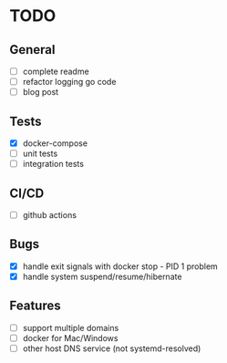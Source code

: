 # TODO

## General

- [ ] complete readme
- [ ] refactor logging go code
- [ ] blog post

## Tests

- [x] docker-compose
- [ ] unit tests
- [ ] integration tests

## CI/CD

- [ ] github actions

## Bugs

- [x] handle exit signals with docker stop - PID 1 problem
- [x] handle system suspend/resume/hibernate

## Features

- [ ] support multiple domains
- [ ] docker for Mac/Windows
- [ ] other host DNS service (not systemd-resolved)
